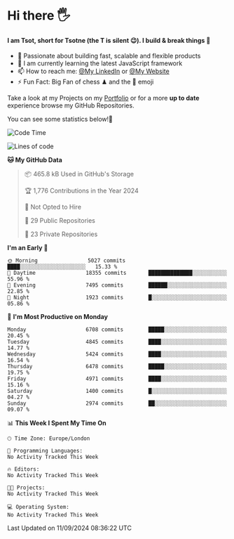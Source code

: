 # Hi there :raised_hand_with_fingers_splayed:
#### I am Tsot, short for Tsotne (the T is silent :wink:). I build & break things :space_invader:
- :telescope: Passionate about building fast, scalable and flexible products
- :seedling: I am currently learning the latest JavaScript framework 
- :mailbox: How to reach me: [@My LinkedIn](https://www.linkedin.com/in/tsotne-gvadzabia/) or [@My Website](https://tsotne.co.uk/contact)
- :zap: Fun Fact: Big Fan of chess ♟ and the 👾 emoji

Take a look at my Projects on my [Portfolio](https://tsotne.co.uk/) or for a more **up to date** experience browse my GitHub Repositories.

You can see some statistics below!:space_invader:
<!--START_SECTION:waka-->
![Code Time](http://img.shields.io/badge/Code%20Time-761%20hrs%202%20mins-blue)

![Lines of code](https://img.shields.io/badge/From%20Hello%20World%20I%27ve%20Written-12.1%20million%20lines%20of%20code-blue)

**🐱 My GitHub Data** 

> 📦 465.8 kB Used in GitHub's Storage 
 > 
> 🏆 1,776 Contributions in the Year 2024
 > 
> 🚫 Not Opted to Hire
 > 
> 📜 29 Public Repositories 
 > 
> 🔑 23 Private Repositories 
 > 
**I'm an Early 🐤** 

```text
🌞 Morning                5027 commits        ████░░░░░░░░░░░░░░░░░░░░░   15.33 % 
🌆 Daytime                18355 commits       ██████████████░░░░░░░░░░░   55.96 % 
🌃 Evening                7495 commits        ██████░░░░░░░░░░░░░░░░░░░   22.85 % 
🌙 Night                  1923 commits        █░░░░░░░░░░░░░░░░░░░░░░░░   05.86 % 
```
📅 **I'm Most Productive on Monday** 

```text
Monday                   6708 commits        █████░░░░░░░░░░░░░░░░░░░░   20.45 % 
Tuesday                  4845 commits        ████░░░░░░░░░░░░░░░░░░░░░   14.77 % 
Wednesday                5424 commits        ████░░░░░░░░░░░░░░░░░░░░░   16.54 % 
Thursday                 6478 commits        █████░░░░░░░░░░░░░░░░░░░░   19.75 % 
Friday                   4971 commits        ████░░░░░░░░░░░░░░░░░░░░░   15.16 % 
Saturday                 1400 commits        █░░░░░░░░░░░░░░░░░░░░░░░░   04.27 % 
Sunday                   2974 commits        ██░░░░░░░░░░░░░░░░░░░░░░░   09.07 % 
```


📊 **This Week I Spent My Time On** 

```text
🕑︎ Time Zone: Europe/London

💬 Programming Languages: 
No Activity Tracked This Week

🔥 Editors: 
No Activity Tracked This Week

🐱‍💻 Projects: 
No Activity Tracked This Week

💻 Operating System: 
No Activity Tracked This Week
```


 Last Updated on 11/09/2024 08:36:22 UTC
<!--END_SECTION:waka-->
